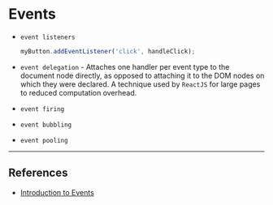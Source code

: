 # Events

* `event listeners`

    ```js
    myButton.addEventListener('click', handleClick);
    ```

* `event delegation` - Attaches one handler per event type to the document node directly, as opposed to attaching it to the DOM nodes on which they were declared. A technique used by `ReactJS` for large pages to reduced computation overhead.

* `event firing`

* `event bubbling`

* `event pooling`

---

## References

* [Introduction to Events](https://javascript.info/events)
